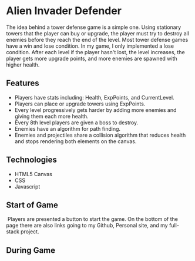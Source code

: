 # Alien Invader Defender
The idea behind a tower defense game is a simple one. Using stationary towers that the player can buy or upgrade, the player must try to destroy all enemies before they reach the end of the level. Most tower defense games have a win and lose condition. In my game, I only implemented a lose condition. After each level if the player hasn't lost, the level increases, the player gets more upgrade points, and more enemies are spawned with higher health.

## Features
* Players have stats including: Health, ExpPoints, and CurrentLevel.
* Players can place or upgrade towers using ExpPoints.
* Every level progressively gets harder by adding more enemies and giving them each more health.
* Every 8th level players are given a boss to destroy.
* Enemies have an algorithm for path finding.
* Enemies and projectiles share a collision algorithm that reduces health and stops rendering both elements on the canvas.

## Technologies
* HTML5 Canvas
* CSS
* Javascript

## Start of Game
<img>
Players are presented a button to start the game. On the bottom of the page there are also links going to my Github, Personal site, and my full-stack project. 

## During Game
<img>


